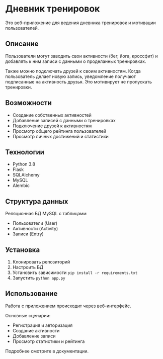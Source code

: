 <h1>Дневник тренировок</h1>
<p>Это веб-приложение для ведения дневника тренировок и мотивации пользователей.</p>

<h2>Описание</h2>
<p>Пользователи могут заводить свои активности (бег, йога, кроссфит) и добавлять к ним записи с данными о проделанных тренировках.</p>
<p>Также можно подключать друзей к своим активностям. Когда пользователь делает новую запись, уведомление получают подписанные на активность друзья. Это мотивирует не пропускать тренировки.</p>

<h2>Возможности</h2>
<ul>
  <li>Создание собственных активностей</li>
  <li>Добавление записей с данными о тренировках</li>
  <li>Подключение друзей к активностям</li>
  <li>Просмотр общего рейтинга пользователей</li>
  <li>Просмотр личных достижений и статистики</li>
</ul>

<h2>Технологии</h2>
<ul>
  <li>Python 3.8</li>
  <li>Flask</li>
  <li>SQLAlchemy</li>
  <li>MySQL</li>
  <li>Alembic</li>
</ul>

<h2>Структура данных</h2>
<p>Реляционная БД MySQL с таблицами:</p>
<ul>
  <li>Пользователи (User)</li>
  <li>Активности (Activity)</li>
  <li>Записи (Entry)</li>
</ul>

<h2>Установка</h2>
<ol>
  <li>Клонировать репозиторий</li>
  <li>Настроить БД</li>
  <li>Установить зависимости <code>pip install -r requirements.txt</code></li>
  <li>Запустить <code>python app.py</code></li>
</ol>

<h2>Использование</h2>
<p>Работа с приложением происходит через веб-интерфейс.</p>
<p>Основные сценарии:</p>
<ul>
  <li>Регистрация и авторизация</li>
  <li>Создание активности</li>
  <li>Добавление записи</li>
  <li>Просмотр статистики и рейтинга</li>
</ul>

<p>Подробнее смотрите в документации.</p>
